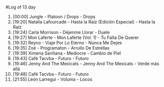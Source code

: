 #Log of 13 day

1. [00:00] Jungle - Platoon / Drops - Drops
1. [19:20] Natalia Lafourcade - Hasta la Raíz (Edición Especial) - Hasta la Raíz
1. [19:24] Carla Morrison - Déjenme Llorar - Duele
1. [19:27] Mon Laferte - Mon Laferte (Vol. 1) - Tu Falta De Querer
1. [19:32] Reyno - Viaje Por Lo Eterno - Nunca Me Dejes
1. [19:35] Zoé - Programaton - Arrullo De Estrellas
1. [19:39] Ximena Sariñana - Mediocre - Cambio de Piel
1. [19:43] Café Tacvba - Futuro - Futuro
1. [19:46] Jenny And The Mexicats - Jenny And The Mexicats - Verde más allá
1. [19:48] Café Tacvba - Futuro - Futuro
1. [21:55] León Larregui - Voluma - Locos
